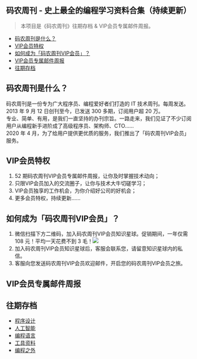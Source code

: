 ## 码农周刊 - 史上最全的编程学习资料合集（持续更新）

> 本项目是《码农周刊》往期存档 & VIP会员专属邮件周报。

- [码农周刊是什么？](#码农周刊是什么？)
- [VIP会员特权](#VIP会员特权)
- [如何成为「码农周刊VIP会员」？](#如何成为「码农周刊VIP会员」？)
- [VIP会员专属邮件周报](#VIP会员专属邮件周报)
- [往期存档](#往期存档) 

## 码农周刊是什么？
码农周刊是一份专为广大程序员、编程爱好者们打造的 IT 技术周刊。每周发送。<br />
2013 年 9 月 12 日创刊至今，已发送 300 多期，订阅用户超 20 万。<br />
专业、简单、有用，是我们一直坚持的办刊宗旨。一路走来，我们见证了不少订阅用户从编程新手进阶成了高级程序员、架构师、CTO……<br />
2020 年 4 月，为了给用户提供更优质的服务，我们推出了「码农周刊VIP会员」服务。

## VIP会员特权
1. 52 期码农周刊VIP会员专属邮件周报，让你及时掌握技术动向；
2. 只限VIP会员加入的交流圈子，让你与技术大牛切磋学习；
3. VIP会员独享的工作机会，为你介绍好公司的好机会；
4. 更多会员特权，持续更新……

## 如何成为「码农周刊VIP会员」？
1. 微信扫描下方二维码，加入码农周刊VIP会员知识星球。促销期间，一年仅需 108 元！平均一天花费不到 3 毛！<img src="https://img.toutiao.io/ads/vip_github.jpeg">
2. 加入码农周刊VIP会员知识星球后，客服会联系您，请留意知识星球内的私信。
3. 客服向您发送码农周刊VIP会员欢迎邮件，开启您的码农周刊VIP会员之旅。

## VIP会员专属邮件周报


## 往期存档
- [程序设计](archives/architecture.md#程序设计)
- [人工智能](archives/ai.md#人工智能)
- [编程语言](archives/language.md#编程语言)
- [工具资料](archives/tool.md#工具资料)
- [编程之外](archives/other.md#编程之外) 

